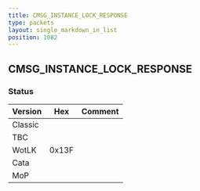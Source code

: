 ```yaml
---
title: CMSG_INSTANCE_LOCK_RESPONSE
type: packets
layout: single_markdown_in_list
position: 1082
---
```


## CMSG_INSTANCE_LOCK_RESPONSE

### Status

Version    | Hex        | Comment
---------- | ---------- | ---------- 
Classic    |            |
TBC        |            |
WotLK      | 0x13F      |
Cata       |            |
MoP        |            |